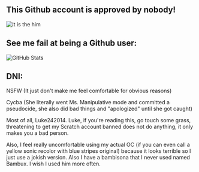 ## This Github account is approved by nobody!

![it is the him](https://user-images.githubusercontent.com/100327704/194781174-cc820f76-87f1-4483-996d-939b0e54ca56.gif)

## See me fail at being a Github user:

![GitHub Stats](https://github-readme-stats.vercel.app/api?username=Tailsic111&theme=dark)

## DNI:

NSFW (It just don't make me feel comfortable for obvious reasons)

Cycba (She literally went Ms. Manipulative mode and committed a pseudocide, she also did bad things and "apologized" until she got caught)

Most of all, Luke242014. Luke, if you're reading this, go touch some grass, threatening to get my Scratch account banned does not do anything, it only makes you a bad person.

Also, I feel really uncomfortable using my actual OC (if you can even call a yellow sonic recolor with blue stripes original) because it looks terrible so I just use a jokish version. Also I have a bambisona that I never used named Bambux. I wish I used him more often.
